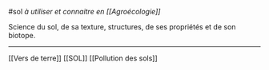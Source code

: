 #sol
*à utiliser et connaitre en [[Agroécologie]]*

Science du sol, de sa texture, structures, de ses propriétés et de son biotope.


___
[[Vers de terre]]
[[SOL]]
[[Pollution des sols]]
